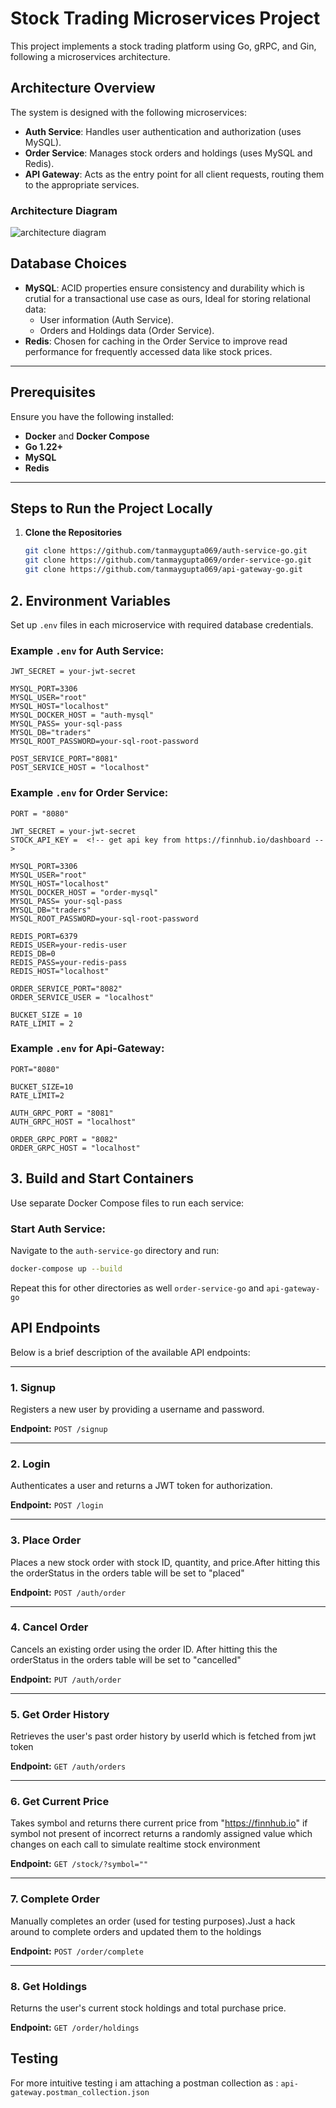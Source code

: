 # Stock Trading Microservices Project

This project implements a stock trading platform using Go, gRPC, and Gin, following a microservices architecture.

## Architecture Overview
The system is designed with the following microservices:

- **Auth Service**: Handles user authentication and authorization (uses MySQL).
- **Order Service**: Manages stock orders and holdings (uses MySQL and Redis).
- **API Gateway**: Acts as the entry point for all client requests, routing them to the appropriate services.

### Architecture Diagram

![architecture diagram](https://raw.githubusercontent.com/tanmaygupta069/api-gateway/refs/heads/main/assets/stock-trading-architecture.png)


## Database Choices
- **MySQL**: ACID properties ensure consistency and durability which is crutial for a transactional use case as ours, Ideal for storing relational data:
  - User information (Auth Service).
  - Orders and Holdings data (Order Service).
- **Redis**: Chosen for caching in the Order Service to improve read performance for frequently accessed data like stock prices.

---

## Prerequisites
Ensure you have the following installed:
- **Docker** and **Docker Compose**
- **Go 1.22+**
- **MySQL**
- **Redis**

---

## Steps to Run the Project Locally
1. **Clone the Repositories**
   ```bash
   git clone https://github.com/tanmaygupta069/auth-service-go.git
   git clone https://github.com/tanmaygupta069/order-service-go.git
   git clone https://github.com/tanmaygupta069/api-gateway-go.git

## 2. Environment Variables
Set up `.env` files in each microservice with required database credentials.

### Example `.env` for Auth Service:
```env
JWT_SECRET = your-jwt-secret

MYSQL_PORT=3306
MYSQL_USER="root"
MYSQL_HOST="localhost"
MYSQL_DOCKER_HOST = "auth-mysql"
MYSQL_PASS= your-sql-pass
MYSQL_DB="traders"
MYSQL_ROOT_PASSWORD=your-sql-root-password

POST_SERVICE_PORT="8081"
POST_SERVICE_HOST = "localhost"
```

### Example `.env` for Order Service:
```env
PORT = "8080"

JWT_SECRET = your-jwt-secret
STOCK_API_KEY =  <!-- get api key from https://finnhub.io/dashboard -->

MYSQL_PORT=3306
MYSQL_USER="root"
MYSQL_HOST="localhost"
MYSQL_DOCKER_HOST = "order-mysql"
MYSQL_PASS= your-sql-pass
MYSQL_DB="traders"
MYSQL_ROOT_PASSWORD=your-sql-root-password

REDIS_PORT=6379
REDIS_USER=your-redis-user
REDIS_DB=0
REDIS_PASS=your-redis-pass
REDIS_HOST="localhost"

ORDER_SERVICE_PORT="8082"
ORDER_SERVICE_USER = "localhost"

BUCKET_SIZE = 10
RATE_LIMIT = 2
```

### Example `.env` for Api-Gateway:
```env
PORT="8080"

BUCKET_SIZE=10
RATE_LIMIT=2

AUTH_GRPC_PORT = "8081"
AUTH_GRPC_HOST = "localhost"

ORDER_GRPC_PORT = "8082"
ORDER_GRPC_HOST = "localhost"
```

## 3. Build and Start Containers
Use separate Docker Compose files to run each service:

### Start Auth Service:
Navigate to the `auth-service-go` directory and run:
```bash
docker-compose up --build
```

Repeat this for other directories as well `order-service-go` and `api-gateway-go`

## API Endpoints
Below is a brief description of the available API endpoints:

---

### **1. Signup**  
Registers a new user by providing a username and password.  

**Endpoint:** `POST /signup`  

---

### **2. Login**  
Authenticates a user and returns a JWT token for authorization.  

**Endpoint:** `POST /login`  

---

### **3. Place Order**  
Places a new stock order with stock ID, quantity, and price.After hitting this the orderStatus in the orders table will be set to "placed"

**Endpoint:** `POST /auth/order`  

---



### **4. Cancel Order**  
Cancels an existing order using the order ID. After hitting this the orderStatus in the orders table will be set to "cancelled"  

**Endpoint:** `PUT /auth/order`  

---


### **5. Get Order History**  
Retrieves the user's past order history by userId which is fetched from jwt token 

**Endpoint:** `GET /auth/orders`  

---



### **6. Get Current Price**  
Takes symbol and returns there current price from "https://finnhub.io" if symbol not present of incorrect returns a randomly assigned value which changes on each call to simulate realtime stock environment

**Endpoint:** `GET /stock/?symbol=""`  

---

### **7. Complete Order**  
Manually completes an order (used for testing purposes).Just a hack around to complete orders and updated them to the holdings

**Endpoint:** `POST /order/complete`  

---


### **8. Get Holdings**  
Returns the user's current stock holdings and total purchase price.  

**Endpoint:** `GET /order/holdings`


## Testing
For more intuitive testing i am attaching a postman collection as :
`api-gateway.postman_collection.json`
